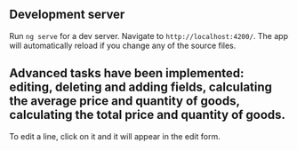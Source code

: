 ## Development server

Run `ng serve` for a dev server. Navigate to `http://localhost:4200/`. The app will automatically reload if you change any of the source files.

## Advanced  tasks have been implemented: editing, deleting and adding fields, calculating the average price and quantity of goods, calculating the total price and quantity of goods.
 To edit a line, click on it and it will appear in the edit form.

